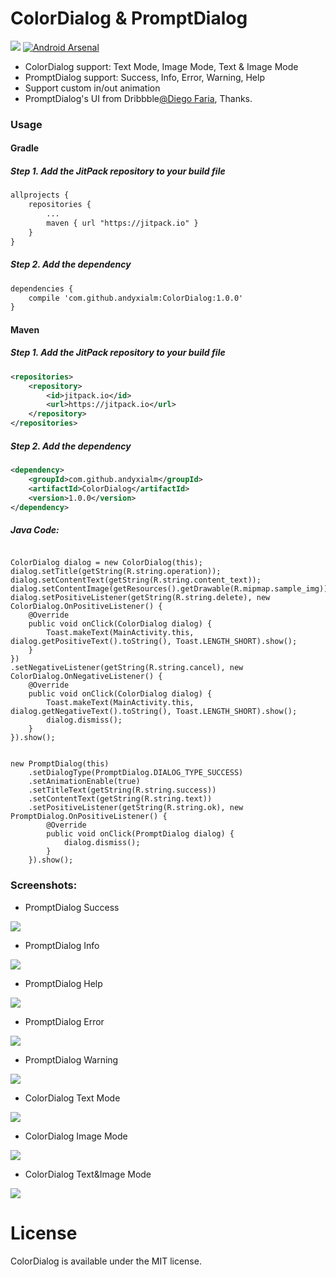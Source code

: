 # ColorDialog & PromptDialog
[![](https://jitpack.io/v/andyxialm/ColorDialog.svg)](https://jitpack.io/#andyxialm/ColorDialog)
[![Android Arsenal](https://img.shields.io/badge/Android%20Arsenal-ColorDialog-brightgreen.svg?style=flat)]()

* ColorDialog support: Text Mode, Image Mode, Text & Image Mode
* PromptDialog support: Success, Info, Error, Warning, Help
* Support custom in/out animation
* PromptDialog's UI from Dribbble[@Diego Faria](https://dribbble.com/shots/1626595-Feedback-dialogs-collection-FREE-PSD "Title"), Thanks.

### Usage

#### Gradle
##### Step 1. Add the JitPack repository to your build file
~~~ xml
allprojects {
    repositories {
        ...
        maven { url "https://jitpack.io" }
    }
}
~~~

##### Step 2. Add the dependency
~~~ xml
dependencies {
    compile 'com.github.andyxialm:ColorDialog:1.0.0'
}
~~~

#### Maven
##### Step 1. Add the JitPack repository to your build file
~~~ xml
<repositories>
	<repository>
	    <id>jitpack.io</id>
	    <url>https://jitpack.io</url>
	</repository>
</repositories>
~~~

##### Step 2. Add the dependency
~~~ xml
<dependency>
    <groupId>com.github.andyxialm</groupId>
    <artifactId>ColorDialog</artifactId>
    <version>1.0.0</version>
</dependency>
~~~

##### Java Code:

<pre><code>
ColorDialog dialog = new ColorDialog(this);
dialog.setTitle(getString(R.string.operation));
dialog.setContentText(getString(R.string.content_text));
dialog.setContentImage(getResources().getDrawable(R.mipmap.sample_img));
dialog.setPositiveListener(getString(R.string.delete), new ColorDialog.OnPositiveListener() {
    @Override
    public void onClick(ColorDialog dialog) {
        Toast.makeText(MainActivity.this, dialog.getPositiveText().toString(), Toast.LENGTH_SHORT).show();
    }
})
.setNegativeListener(getString(R.string.cancel), new ColorDialog.OnNegativeListener() {
    @Override
    public void onClick(ColorDialog dialog) {
        Toast.makeText(MainActivity.this, dialog.getNegativeText().toString(), Toast.LENGTH_SHORT).show();
        dialog.dismiss();
    }
}).show();
</code></pre>

<pre><code>
new PromptDialog(this)
    .setDialogType(PromptDialog.DIALOG_TYPE_SUCCESS)
    .setAnimationEnable(true)
    .setTitleText(getString(R.string.success))
    .setContentText(getString(R.string.text))
    .setPositiveListener(getString(R.string.ok), new PromptDialog.OnPositiveListener() {
        @Override
        public void onClick(PromptDialog dialog) {
            dialog.dismiss();
        }
    }).show();
</code></pre>




### Screenshots:

* PromptDialog Success

![](https://github.com/andyxialm/ColorDialog/blob/master/art/Screenshot_type_success.png?raw=true )

* PromptDialog Info

![](https://github.com/andyxialm/ColorDialog/blob/master/art/Screenshot_type_info.png?raw=true)

* PromptDialog Help

![](https://github.com/andyxialm/ColorDialog/blob/master/art/Screenshot_type_help.png?raw=true)

* PromptDialog Error

![](https://github.com/andyxialm/ColorDialog/blob/master/art/Screenshot_type_error.png?raw=true)

* PromptDialog Warning

![](https://github.com/andyxialm/ColorDialog/blob/master/art/Screenshot_type_warning.png?raw=true)


* ColorDialog Text Mode

![](https://github.com/andyxialm/ColorDialog/blob/master/art/Screenshot_text.png?raw=true)

* ColorDialog Image Mode

![](https://github.com/andyxialm/ColorDialog/blob/master/art/Screenshot_img.png?raw=true)

* ColorDialog Text&Image Mode

![](https://github.com/andyxialm/ColorDialog/blob/master/art/Screenshot_imgtext.png?raw=true)


# License
<p>ColorDialog is available under the MIT license.</p>
